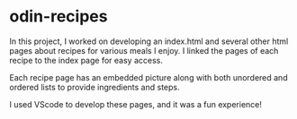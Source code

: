 # odin-recipes

In this project, I worked on developing an index.html and several other html pages about recipes for various meals I enjoy. I linked the pages of each recipe to the index page for easy access.

Each recipe page has an embedded picture along with both unordered and ordered lists to provide ingredients and steps. 

I used VScode to develop these pages, and it was a fun experience!
